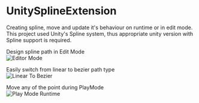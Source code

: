 # UnitySplineExtension
Creating spline, move and update it's behaviour on runtime or in edit mode. This project used Unity's Spline system, thus appropriate unity version with Spline support is required.

Design spline path in Edit Mode  
![Editor Mode](https://i.giphy.com/media/v1.Y2lkPTc5MGI3NjExeHN4YzN0dHI2OG9kbnV4ZWlvd2U2ZWw5bzlheHQxNnloeGxydHAxcSZlcD12MV9pbnRlcm5hbF9naWZfYnlfaWQmY3Q9Zw/4YYZOMTbiTMxalxi2R/giphy.gif)

Easily switch from linear to bezier path type  
![Linear To Bezier](https://i.giphy.com/media/v1.Y2lkPTc5MGI3NjExNXF6cnc3dzg5ZWpzOGViMHBoc2sxdHR2NWNrbmVqcm9neGlsdGdpOCZlcD12MV9pbnRlcm5hbF9naWZfYnlfaWQmY3Q9Zw/PPa6hI0B62ubneD1kT/giphy.gif)

Move any of the point during PlayMode  
![Play Mode Runtime](https://i.giphy.com/media/v1.Y2lkPTc5MGI3NjExN2FvcmhwdnB1YWQ5c21rYWx6aW82ZnlzYTBsZXg3NDZjYXJzc3d3eiZlcD12MV9pbnRlcm5hbF9naWZfYnlfaWQmY3Q9Zw/PHgmsH490jiDpKpjS2/giphy.gif)
